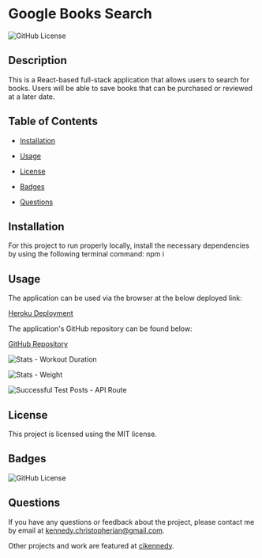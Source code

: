 # Google Books Search
  ![GitHub License](https://img.shields.io/badge/license-MIT-yellow.svg)

  ## Description

  This is a React-based full-stack application that allows users to search for books. Users will be able to save books that can be purchased or reviewed at a later date.

  ## Table of Contents

  * [Installation](#installation)

  * [Usage](#usage)
  
  * [License](#license)

  * [Badges](#badges)

  * [Questions](#questions)

  ## Installation

  For this project to run properly locally, install the necessary dependencies by using the following terminal command: npm i

  ## Usage

  The application can be used via the browser at the below deployed link: 

  [Heroku Deployment](https://greve-vin-26163.herokuapp.com/)

  The application's GitHub repository can be found below:

  [GitHub Repository](https://github.com/cikennedy/Google-Books-Search)

  ![Stats - Workout Duration](./assets/graph1.png)

  ![Stats - Weight](./assets/graph2.png)

  ![Successful Test Posts - API Route](./assets/success-api.png)


  ## License

  This project is licensed using the MIT license.

  ## Badges

  ![GitHub License](https://img.shields.io/badge/license-MIT-yellow.svg)

  ## Questions

  If you have any questions or feedback about the project, please contact me by email at [kennedy.christopherian@gmail.com](mailto:kennedy.christopherian@gmail.com). 

  Other projects and work are featured at [cikennedy](https://github.com/cikennedy).

